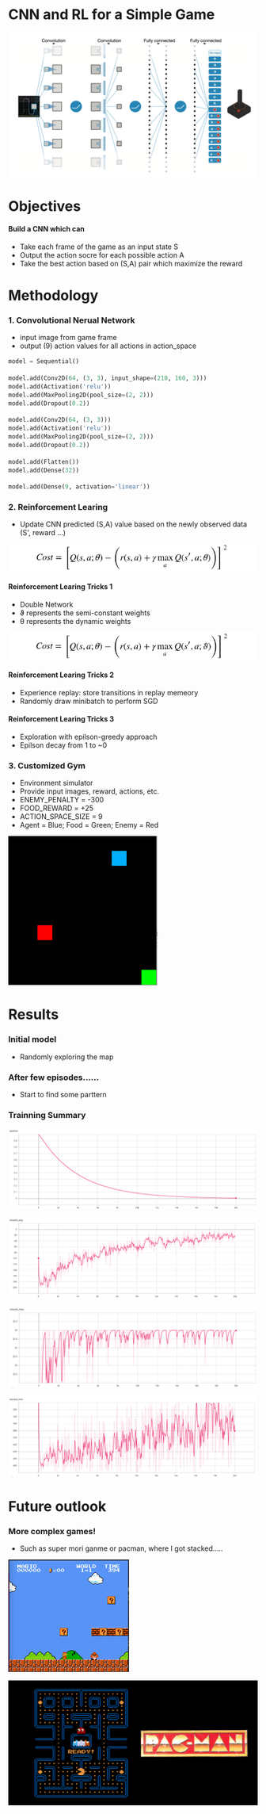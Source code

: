 # CNN and RL for a Simple Game

![title](img/demo.png)

# Objectives
#### Build a CNN which can
* Take each frame of the game as an input state S
* Output the action socre for each possible action A
* Take the best action based on (S,A) pair which maximize the reward


# Methodology
### 1. Convolutional Nerual Network
* input image from game frame
* output (9) action values for all actions in action_space


```python
model = Sequential()

model.add(Conv2D(64, (3, 3), input_shape=(210, 160, 3)))
model.add(Activation('relu'))
model.add(MaxPooling2D(pool_size=(2, 2)))
model.add(Dropout(0.2))

model.add(Conv2D(64, (3, 3)))
model.add(Activation('relu'))
model.add(MaxPooling2D(pool_size=(2, 2)))
model.add(Dropout(0.2))

model.add(Flatten()) 
model.add(Dense(32))

model.add(Dense(9, activation='linear'))  
```

### 2. Reinforcement Learing
* Update CNN predicted (S,A) value based on the newly observed data (S', reward ...)

![title](img/redqn.png)

#### Reinforcement Learing Tricks 1
* Double Network
* ϑ represents the semi-constant weights
* θ represents the dynamic weights

![title](img/ddqn.png)

#### Reinforcement Learing Tricks 2
* Experience replay: store transitions in replay memeory
* Randomly draw minibatch to perform SGD

#### Reinforcement Learing Tricks 3
* Exploration with epilson-greedy approach
* Epilson decay from 1 to ~0

### 3. Customized Gym
* Environment simulator
* Provide input images, reward, actions, etc.
* ENEMY_PENALTY = -300
* FOOD_REWARD = +25
* ACTION_SPACE_SIZE = 9
* Agent = Blue; Food = Green; Enemy = Red

![title](img/game.png)

# Results
### Initial model
* Randomly exploring the map

### After few episodes...... 
* Start to find some parttern

### Trainning Summary

![title](img/eps.png)

![title](img/rwd.png)

![title](img/max.png)

![title](img/min.png)

# Future outlook
### More complex games!
* Such as super mori ganme or pacman, where I got stacked.....

![title](img/mario.png)

![title](img/pacman.jpg)
